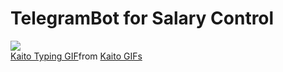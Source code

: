 # TelegramBot for Salary Control
<img src="https://pin.it/4kXasxBWT">
<div class="tenor-gif-embed" data-postid="9051183" data-share-method="host" data-aspect-ratio="1.74419" data-width="100%"><a href="https://tenor.com/view/kaito-typing-gaming-programming-anime-gif-9051183">Kaito Typing GIF</a>from <a href="https://tenor.com/search/kaito-gifs">Kaito GIFs</a></div> <script type="text/javascript" async src="https://tenor.com/embed.js"></script>